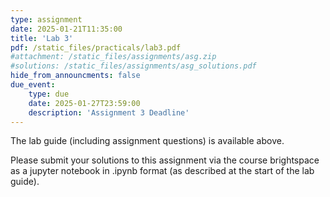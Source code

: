 ```yaml
---
type: assignment
date: 2025-01-21T11:35:00
title: 'Lab 3'
pdf: /static_files/practicals/lab3.pdf
#attachment: /static_files/assignments/asg.zip
#solutions: /static_files/assignments/asg_solutions.pdf
hide_from_announcments: false
due_event: 
    type: due
    date: 2025-01-27T23:59:00
    description: 'Assignment 3 Deadline'
---
```


The lab guide (including assignment questions) is available above.

Please submit your solutions to this assignment via the course brightspace as a jupyter notebook in .ipynb format (as described at the start of the lab guide).
